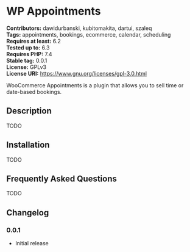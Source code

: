 # WP Appointments

**Contributors:** dawidurbanski, kubitomakita, dartui, szaleq \
**Tags:** appointments, bookings, ecommerce, calendar, scheduling \
**Requires at least:** 6.2 \
**Tested up to:** 6.3 \
**Requires PHP:** 7.4 \
**Stable tag:** 0.0.1 \
**License:** GPLv3 \
**License URI:** https://www.gnu.org/licenses/gpl-3.0.html

WooCommerce Appointments is a plugin that allows you to sell time or date-based bookings.

## Description

TODO

## Installation

TODO

## Frequently Asked Questions

TODO

## Changelog

### 0.0.1

-   Initial release
